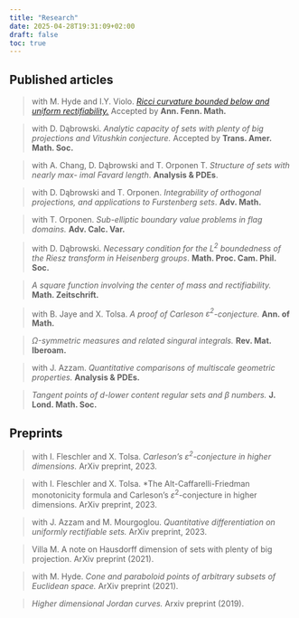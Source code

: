 ```yaml
---
title: "Research"
date: 2025-04-28T19:31:09+02:00
draft: false
toc: true
---
```


## Published articles


> with M. Hyde and I.Y. Violo. [*Ricci curvature bounded below and uniform rectifiability.*](https://arxiv.org/abs/2311.09907) Accepted by **Ann. Fenn. Math.**
 

> with D. Dąbrowski. *Analytic capacity of sets with plenty of big projections
and Vitushkin conjecture.* Accepted by **Trans. Amer. Math. Soc.**
	
	
	
> with A. Chang, D. Dąbrowski and T. Orponen T. *Structure of sets with nearly max-
imal Favard length*. **Analysis & PDEs**.


> with  D. Dąbrowski and T. Orponen. *Integrability of orthogonal projections, and
applications to Furstenberg sets*. **Adv. Math.**

> with T. Orponen. *Sub-elliptic boundary value problems in flag domains.* **Adv.
Calc. Var.**

> with D. Dąbrowski. *Necessary condition for the $L^2$ boundedness of the Riesz
transform in Heisenberg groups*. **Math. Proc. Cam. Phil. Soc.**

> *A square function involving the center of mass and rectifiability.* **Math.
Zeitschrift.**

> with B. Jaye and X. Tolsa. *A proof of Carleson $\varepsilon^2$-conjecture.* **Ann. of Math.**
	
> *$Ω$-symmetric measures and related singural integrals.* **Rev. Mat. Iberoam.**

> with J. Azzam. *Quantitative comparisons of multiscale geometric properties.*
**Analysis & PDEs.** 

> *Tangent points of $d$-lower content regular sets and $\beta$ numbers.* **J. Lond.
Math. Soc.**

## Preprints

> with I. Fleschler and X. Tolsa. *Carleson’s $\varepsilon^2$-conjecture in higher dimensions.* ArXiv
preprint, 2023.

> with I. Fleschler and X. Tolsa. *The Alt-Caffarelli-Friedman monotonicity formula
and Carleson’s $\varepsilon^2$-conjecture in higher dimensions. ArXiv preprint, 2023.

> with J. Azzam and M. Mourgoglou. *Quantitative differentiation on uniformly
rectifiable sets.* ArXiv preprint, 2023.

> Villa M. A note on Hausdorff dimension of sets with plenty of big projection. ArXiv
preprint (2021).

> with M. Hyde. *Cone and paraboloid points of arbitrary subsets of Euclidean
space.* ArXiv preprint (2021).

> *Higher dimensional Jordan curves.* Arxiv preprint (2019).
